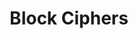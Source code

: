---
title: Block Ciphers
time_start: 2023-04-20T19:00:00.000Z
time_close: ""
week_number: 13
credit:
  - Sagnik
featured: true
slides: Week 13_ Block Ciphers.pdf
recording: ""
tags:
  - AES
---